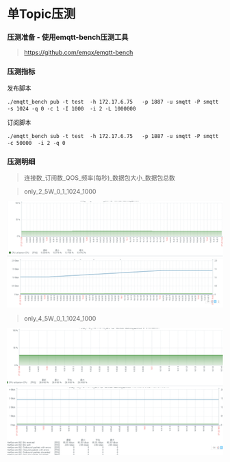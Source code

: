 # 单Topic压测

### 压测准备 - 使用emqtt-bench压测工具
>https://github.com/emqx/emqtt-bench

### 压测指标

发布脚本
```
./emqtt_bench pub -t test  -h 172.17.6.75   -p 1887 -u smqtt -P smqtt -s 1024 -q 0 -c 1 -I 1000  -i 2 -L 1000000
```

订阅脚本
```
./emqtt_bench sub -t test  -h 172.17.6.75   -p 1887 -u smqtt -P smqtt -c 50000  -i 2 -q 0
```

### 压测明细
>连接数_订阅数_QOS_频率(每秒)_数据包大小_数据包总数

> only_2_5W_0_1_1024_1000

![single_1.png](../../assets/images/test/single_1.png)
![single_2.png](../../assets/images/test/single_2.png)

> only_4_5W_0_1_1024_1000

![single_3.png](../../assets/images/test/single_3.png)
![single_4.png](../../assets/images/test/single_4.png)
